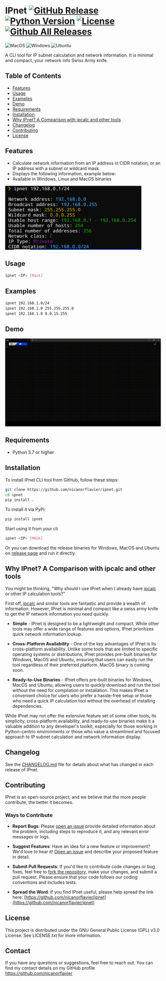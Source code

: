 # IPnet [![GitHub Release](https://img.shields.io/github/release/nicanorflavier/ipnet.svg)](https://github.com/nicanorflavier/ipnet/releases/latest) [![Python Version](https://img.shields.io/badge/python-3.7+-blue.svg?style=flat-square)](https://python.org) [![License](https://img.shields.io/github/license/nicanorflavier/ipnet.svg?style=flat-square)](LICENSE.txt) [![Github All Releases](https://img.shields.io/github/downloads/nicanorflavier/ipnet/total.svg)](https://github.com/nicanorflavier/ipnet/releases)

![MacOS](https://img.shields.io/badge/MacOS-compatible-green)
![Windows](https://img.shields.io/badge/Windows-compatible-green)
![Ubuntu](https://img.shields.io/badge/Ubuntu-compatible-green)

A CLI tool for IP subnet calculation and network information. It is minimal and compact, your network info Swiss Army knife.

## Table of Contents
- [Features](#features)
- [Usage](#usage)
- [Examples](#examples)
- [Demo](#demo)
- [Requirements](#requirements)
- [Installation](#installation)
- [Why IPnet? A Comparison with ipcalc and other tools](#why-ipnet-a-comparison-with-ipcalc)
- [Changelog](#changelog)
- [Contributing](#contributing)
- [License](#license)

## Features

- Calculate network information from an IP address in CIDR notation, or an IP address with a subnet or wildcard mask.
- Displays the following information, example below:
- Available in Windows, Linux and MacOS binaries

![Info Output](https://github.com/nicanorflavier/ipnet/blob/master/images/info-output.png)
  
## Usage

```bash
ipnet <IP> [Mask]
```
## Examples

```bash
ipnet 192.168.1.0/24
ipnet 192.168.1.0 255.255.255.0
ipnet 192.168.1.0 0.0.15.255
```

## Demo

![Demo GIF](https://github.com/nicanorflavier/ipnet/blob/master/images/ipnet.gif)

## Requirements
* Python 3.7 or higher

## Installation
To install IPnet CLI tool from GitHub, follow these steps:
```bash
git clone https://github.com/nicanorflavier/ipnet.git
cd ipnet
pip install .
```
To install it via PyPi:
```bash
pip install ipnet
```
Start using it from your cli
```bash
ipnet <IP> [MASK]
```
Or you can download the release binaries for Windows, MacOS and Ubuntu on [release page](https://github.com/nicanorflavier/ipnet/releases) and run it directly.

## Why IPnet? A Comparison with ipcalc and other tools

You might be thinking, "Why should I use IPnet when I already have [ipcalc](https://github.com/kjokjo/ipcalc) or other IP calculation tools?" 

First off, [ipcalc](https://github.com/kjokjo/ipcalc) and similar tools are fantastic and provide a wealth of information. However, IPnet is minimal and compact like a swiss army knife to get the IP network information you need quickly.

- **Simple** - IPnet is designed to be a lightweight and compact. While other tools may offer a wide range of features and options, IPnet prioritizes quick network information lookup.

- **Cross-Platform Availability** - One of the key advantages of IPnet is its cross-platform availability. Unlike some tools that are limited to specific operating systems or distributions, IPnet provides pre-built binaries for Windows, MacOS and Ubuntu, ensuring that users can easily run the tool regardless of their preferred platform. MacOS binary is coming soon.

- **Ready-to-Use Binaries** - IPnet offers pre-built binaries for Windows, MacOS and Ubuntu, allowing users to quickly download and run the tool without the need for compilation or installation. This makes IPnet a convenient choice for users who prefer a hassle-free setup or those who need a quick IP calculation tool without the overhead of installing dependencies.

While IPnet may not offer the extensive feature set of some other tools, its simplicity, cross-platform availability, and ready-to-use binaries make it a valuable addition to any developer's toolkit, especially for those working in Python-centric environments or those who value a streamlined and focused approach to IP subnet calculation and network information display.

## Changelog
See the [CHANGELOG.md](https://github.com/nicanorflavier/ipnet/blob/master/CHANGELOG.md) file for details about what has changed in each release of IPnet.

## Contributing
IPnet is an open-source project, and we believe that the more people contribute, the better it becomes. 

### Ways to Contribute

- **Report Bugs**: Please [open an issue](https://github.com/nicanorflavier/ipnet/issues/new) provide detailed information about the problem, including steps to reproduce it, and any relevant error messages or logs.

- **Suggest Features**: Have an idea for a new feature or improvement? We'd love to hear it! [Open an issue](https://github.com/nicanorflavier/ipnet/issues/new) and describe your proposed feature in detail.

- **Submit Pull Requests**: If you'd like to contribute code changes or bug fixes, feel free to [fork the repository](https://github.com/nicanorflavier/ipnet/fork), make your changes, and submit a pull request. Please ensure that your code follows our coding conventions and includes tests.

- **Spread the Word**: If you find IPnet useful, please help spread the link here: [https://github.com/nicanorflavier/ipnet](https://github.com/nicanorflavier/ipnet)

## License
This project is distributed under the GNU General Public License (GPL) v3.0 License. See LICENSE.txt for more information.

## Contact
If you have any questions or suggestions, feel free to reach out. You can find my contact details on my GitHub profile https://github.com/nicanorflavier